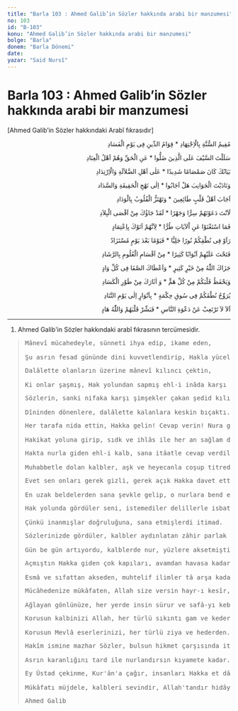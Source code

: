 ```yaml
---
title: "Barla 103 : Ahmed Galib’in Sözler hakkında arabi bir manzumesi"
no: 103
id: "B-103"
konu: "Ahmed Galib’in Sözler hakkında arabi bir manzumesi"
bolge: "Barla"
donem: "Barla Dönemi"
date: 
yazar: "Said Nursî"
---
```


# Barla 103 : Ahmed Galib’in Sözler hakkında arabi bir manzumesi

<p class="takdim">[Ahmed Galib’in Sözler hakkındaki Arabî fıkrasıdır]</p>

<p class="arabic" dir="rtl" title="">مُقِيمُ السُّنَّةِ بِالْاِجْتِهَادِ * قِوَامُ الدِّينِ فِى يَوْمِ الْفَسَادِ</p>
<p class="arabic" dir="rtl" title="">سَلَلْتَ السَّيْفَ عَلَى الَّذِينَ ضَلُّوا * عَنِ الْحَقِّ وَهُمْ اَهْلُ الْعِنَادِ</p>
<p class="arabic" dir="rtl" title="">بَيَانُكَ كَانَ صَمْصَامًا شَدِيدًا * عَلٰى اَهْلِ الضَّلاَلَةِ وَالْاِرْتِدَادِ</p>
<p class="arabic" dir="rtl" title="">وَنَادَيْتَ الْجَوَانِبَ هَلْ اَجَابُوا * اِلٰى نَهْجِ الْحَقِيقَةِ وَالسَّدَاد</p>
<p class="arabic" dir="rtl" title="">اَجَابَ اَهْلُ قَلْبٍ طَائِعِينَ * وَتَهْتَزُّ الْقُلُوبُ بِالْوَدَادِ</p>
<p class="arabic" dir="rtl" title="">لَاَنْتَ دَعَوْتَهُمْ سِرًّا وَجَهْرًا * لَقَدْ جَاؤُكَ مِنْ اَقْصَى الْبِلاَدِ</p>
<p class="arabic" dir="rtl" title="">فَمَا اسْتَغْنَوْا عَنِ اْلآيَاتِ طُرًّا * لِاَنَّهُمْ اَتَوْكَ بِاِعْتِمَادٍ</p>
<p class="arabic" dir="rtl" title="">رَاَوْ فِى نُطْقِكُمْ نُورًا جَلِيًّا * فَيَوْمًا بَعْدَ يَوْمٍ مُسْتَزَادٌ</p>
<p class="arabic" dir="rtl" title="">فَتَحْتَ عَلَيْهِمْ اَبْوَابًا كَثِيرًا * مِنْ اَقْسَامِ الْعُلُومِ بِالرَّشَادِ</p>
<p class="arabic" dir="rtl" title="">جَزَاكَ اللّٰهُ مِنْ خَيْرٍ كَثِيرٍ * وَاَعْطَاكَ الصَّفَا فِى كُلِّ وَادٍ</p>
<p class="arabic" dir="rtl" title="">وَيَحْفَظُ قَلْبَكُمْ مِنْ كُلِّ هَمٍّ * وَ اٰثَارَكَ مِنْ طَوْرِ الْكَسَادِ</p>
<p class="arabic" dir="rtl" title="">يُرَوِّجُ نُطْقَكُمْ فِى سُوقِ حِكْمَةٍ * بِاَنْوَارٍ اِلٰى يَوْمِ التَّنَادِ</p>
<p class="arabic" dir="rtl" title="">اَلاَ لاَ تَرْتَعِبْ عَنْ دَعْوَةِ النَّاسِ * فَبَشِّرْ قَلْبَهُمْ وَاللّٰهُ هَادٍ</p>

***

1. Ahmed Galib'in Sözler hakkındaki arabî fıkrasının tercümesidir.
> <pre>
> Mânevî mücahedeyle, sünneti ihya edip, ikame eden,
>  
> Şu asrın fesad gününde dini kuvvetlendirip, Hakla yücelten.
> </pre>
> 
> <pre>
> Dalâlette olanların üzerine mânevî kılıncı çektin,
>  
> Ki onlar şaşmış, Hak yolundan sapmış ehl-i inâda karşı tektin.
> </pre>
> 
> <pre>
> Sözlerin, sanki nifaka karşı şimşekler çakan şedid kılınçtı,
>  
> Dîninden dönenlere, dalâlette kalanlara keskin bıçaktı.
> </pre>
> 
> <pre>
> Her tarafa nida ettin, Hakka gelin! Cevap verin! Nura gelin!
>  
> Hakikat yoluna girip, sıdk ve ihlâs ile her an sağlam durun!
> </pre>
> 
> <pre>
> Hakta nurla giden ehl-i kalb, sana itâatle cevap verdiler,
>  
> Muhabbetle dolan kalbler, aşk ve heyecanla coşup titrediler.
> </pre>
> 
> <pre>
> Evet sen onları gerek gizli, gerek açık Hakka davet ettin,
>  
> En uzak beldelerden sana şevkle gelip, o nurlara bend ettin.
> </pre>
> 
> <pre>
> Hak yolunda gördüler seni, istemediler delillerle isbat,
>  
> Çünkü inanmışlar doğruluğuna, sana etmişlerdi itimad.
> </pre>
> 
> <pre>
> Sözlerinizde gördüler, kalbler aydınlatan zâhir parlak bir nur,
>  
> Gün be gün artıyordu, kalblerde nur, yüzlere aksetmişti sürur.
> </pre>
> 
> <pre>
> Açmıştın Hakka giden çok kapıları, avamdan havasa kadar,
>  
> Esmâ ve sıfattan akseden, muhtelif ilimler tâ arşa kadar.
> </pre>
> 
> <pre>
> Mücâhedenize mükâfaten, Allah size versin hayr-ı kesîr,
>  
> Ağlayan gönlünüze, her yerde insin sürur ve safâ-yı kebîr.
> </pre>
> 
> <pre>
> Korusun kalbinizi Allah, her türlü sıkıntı gam ve kederden,
>  
> Korusun Mevlâ eserlerinizi, her türlü ziya ve hederden.
> </pre>
> 
> <pre>
> Hakîm ismine mazhar Sözler, bulsun hikmet çarşısında itibar,
>  
> Asrın karanlığını tard ile nurlandırsın kıyamete kadar.
> </pre>
> 
> <pre>
> Ey Üstad çekinme, Kur'ân'a çağır, insanları Hakka et dâvet,
>  
> Mükâfatı müjdele, kalbleri sevindir, Allah'tandır hidâyet.
> </pre>
> 
> <pre>
> Ahmed Galib
> </pre>
